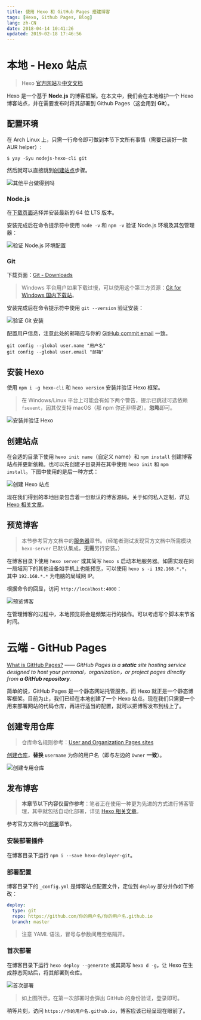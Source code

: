 ```yaml
---
title: 使用 Hexo 和 GitHub Pages 搭建博客
tags: [Hexo, Github Pages, Blog]
lang: zh-CN
date: 2018-04-14 10:41:26
updated: 2019-02-18 17:46:56
---
```


# 本地 - Hexo 站点

> Hexo [官方网站](https://hexo.io/zh-cn/)及[中文文档](https://hexo.io/zh-cn/docs/)

Hexo 是一个基于 **Node.js** 的博客框架。在本文中，我们会在本地维护一个 Hexo 博客站点，并在需要发布时将其部署到 Github Pages（这会用到 **Git**）。

<!-- more -->

## 配置环境

在 Arch Linux 上，只需一行命令即可做到本节下文所有事情（需要已装好一款 AUR helper）:

```shell
$ yay -Syu nodejs-hexo-cli git
```

然后就可以直接跳到[创建站点](#创建站点)步骤。

![其他平台做得到吗](Setup-a-Blog-with-Hexo-and-GitHub-Pages/Show-Off-Arch-Linux.png)

### Node.js

在[下载页面](https://nodejs.org/en/download/)选择并安装最新的 64 位 LTS 版本。

安装完成后在命令提示符中使用 `node -v` 和 `npm -v` 验证 Node.js 环境及其包管理器：

![验证 Node.js 环境配置](Setup-a-Blog-with-Hexo-and-GitHub-Pages/Verify-Nodejs.png)

### Git

下载页面：[Git - Downloads](https://git-scm.com/downloads)

> Windows 平台用户如果下载过慢，可以使用这个第三方资源：[Git for Windows 国内下载站](https://github.com/waylau/git-for-win#git-for-windows-国内下载站)。

安装完成后在命令提示符中使用 `git --version` 验证安装：

![验证 Git 安装](Setup-a-Blog-with-Hexo-and-GitHub-Pages/Verify-Git.png)

配置用户信息，注意此处的邮箱应与你的 [GitHub commit email](https://help.github.com/articles/about-commit-email-addresses/) 一致。

```shell
git config --global user.name "用户名"
git config --global user.email "邮箱"
```

## 安装 Hexo

使用 `npm i -g hexo-cli` 和 `hexo version` 安装并验证 Hexo 框架。

> 在 Windows/Linux 平台上可能会有如下两个警告，提示已跳过可选依赖 `fsevent`，因其仅支持 macOS（那 npm 你还非得说）。**忽略**即可。

![安装并验证 Hexo](Setup-a-Blog-with-Hexo-and-GitHub-Pages/Install-and-Verify-Hexo.png)

## 创建站点

在合适的目录下使用 `hexo init name`（自定义 name）和 `npm install` 创建博客站点并更新依赖。也可以先创建子目录并在其中使用 `hexo init` 和 `npm install`。下图中使用的是后一种方式：

![创建 Hexo 站点](Setup-a-Blog-with-Hexo-and-GitHub-Pages/Initialize-Hexo-Site.png)

现在我们得到的本地目录包含着一份默认的博客源码。关于如何私人定制，详见 [Hexo 相关文章](/tags/Hexo)。

## 预览博客

> 本节参考官方文档中的[服务器](https://hexo.io/zh-cn/docs/server)章节。（经笔者测试发现官方文档中所需模块 `hexo-server` 已默认集成，**无需**另行安装。）

在博客目录下使用 `hexo server` 或其简写 `hexo s` 启动本地服务器。如需实现在同一局域网下的其他设备如手机上也能预览，可以使用 `hexo s -i 192.168.*.*`，其中 `192.168.*.*` 为电脑的局域网 IP。

根据命令的回显，访问 `http://localhost:4000`：

![预览博客](Setup-a-Blog-with-Hexo-and-GitHub-Pages/Preview-Blog.png)

在管理博客的过程中，本地预览将会是频繁进行的操作。可以考虑写个脚本来节省时间。

# 云端 - GitHub Pages

[What is GitHub Pages?](https://help.github.com/articles/what-is-github-pages/) —— *GitHub Pages is a **static** site hosting service designed to host your personal，organization，or project pages directly from **a GitHub repository**.*

简单的说，GitHub Pages 是一个静态网站托管服务。而 Hexo 就正是一个静态博客框架。目前为止，我们已经在本地创建了一个 Hexo 站点。现在我们只需要一个用来部署网站的代码仓库，再进行适当的配置，就可以把博客发布到线上了。

## 创建专用仓库

> 仓库命名规则参考：[User and Organization Pages sites](https://help.github.com/articles/user-organization-and-project-pages/#user-and-organization-pages-sites)

[创建仓库](https://github.com/new)，**替换** `username` 为你的用户名（即与左边的 `Owner` **一致**）。

![创建专用仓库](Setup-a-Blog-with-Hexo-and-GitHub-Pages/Create-Dedicated-Repository.png)

## 发布博客

> **本章节以下内容仅留作参考**：笔者正在使用一种更为先进的方式进行博客管理，其中就包括自动化部署，详见 [Hexo 相关文章](/tags/Hexo)。

参考官方文档中的[部署](https://hexo.io/zh-cn/docs/deployment#Git)章节。

### 安装部署插件

在博客目录下运行 `npm i --save hexo-deployer-git`。

### 部署配置

博客目录下的 `_config.yml` 是博客站点配置文件，定位到 `deploy` 部分并作如下修改：

```yml
deploy:
  type: git
  repo: https://github.com/你的用户名/你的用户名.github.io
  branch: master
```

> 注意 YAML 语法，冒号与参数间用空格隔开。

### 首次部署

在博客目录下运行 `hexo deploy --generate` 或其简写 `hexo d -g`，让 Hexo 在生成静态网站后，将其部署到仓库。

![首次部署](Setup-a-Blog-with-Hexo-and-GitHub-Pages/First-Deployment.png)

> 如上图所示，在第一次部署时会弹出 GitHub 的身份验证，登录即可。

稍等片刻，访问 `https://你的用户名.github.io`，博客应该已经呈现在眼前了。
